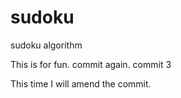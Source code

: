 # sudoku
sudoku algorithm

This is for fun.
commit again.
commit 3

This time I will amend the commit.
